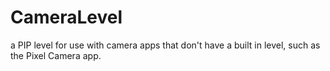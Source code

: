 # CameraLevel
a PIP level for use with camera apps that don't have a built in level, such as the Pixel Camera app.
